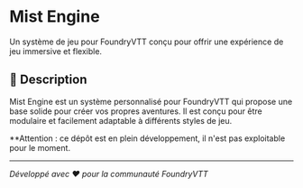 # Mist Engine

Un système de jeu pour FoundryVTT conçu pour offrir une expérience de jeu immersive et flexible.

## 📝 Description

Mist Engine est un système personnalisé pour FoundryVTT qui propose une base solide pour créer vos propres aventures. Il est conçu pour être modulaire et facilement adaptable à différents styles de jeu.

**Attention : ce dépôt est en plein développement, il n'est pas exploitable pour le moment. 

---

*Développé avec ❤️ pour la communauté FoundryVTT*

